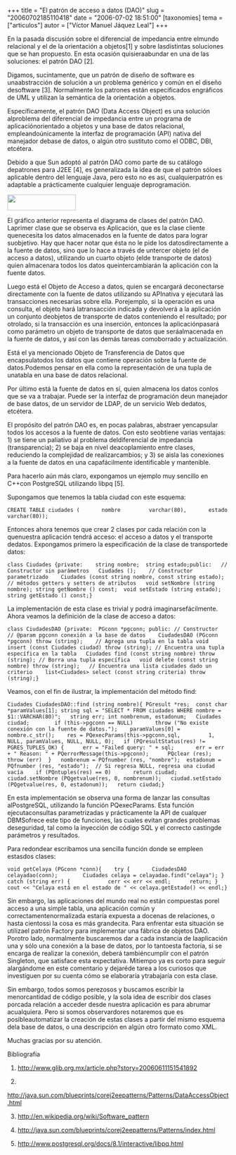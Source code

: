 +++
title = "El patrón de acceso a datos (DAO)"
slug = "20060702185110418"
date = "2006-07-02 18:51:00"
[taxonomies]
tema = ["articulos"]
autor = ["Víctor Manuel Jáquez Leal"]
+++

En la pasada discusión sobre el diferencial de impedancia entre elmundo
relacional y el de la orientación a objetos\[1\] y sobre lasdistintas
soluciones que se han propuesto. En esta ocasión quisieraabundar en una
de las soluciones: el patrón DAO \[2\].

Digamos, sucintamente, que un patrón de diseño de software es
unaabstracción de solución a un problema genérico y común en el diseño
desoftware \[3\]. Normalmente los patrones están especificados
engráficos de UML y utilizan la semántica de la orientación a objetos.

Específicamente, el patrón DAO (Data Access Object) es una solución
alproblema del diferencial de impedancia entre un programa de
aplicaciónorientado a objetos y una base de datos relacional,
empleandoúnicamente la interfaz de programación (API) nativa del
manejador debase de datos, o algún otro sustituto como el ODBC, DBI,
etcétera.

<!-- more -->
Debido a que Sun adoptó al patrón DAO como parte de su catálogo
depatrones para J2EE \[4\], es generalizada la idea de que el patrón
sóloes aplicable dentro del lenguaje Java, pero esto no es así,
cualquierpatrón es adaptable a prácticamente cualquier lenguaje
deprogramación.

[<img
src="http://www.glib.org.mx/images/articles/20060702185110418_1.png"
width="156" height="36" />](http://www.glib.org.mx/images/articles/20060702185110418_1_original.png "Ver imagen sin proporción")

El gráfico anterior representa el diagrama de clases del patrón DAO.
Laprimer clase que se observa es Aplicación, que es la clase cliente
quenecesita los datos almacenados en la fuente de datos para lograr
suobjetivo. Hay que hacer notar que ésta no le pide los
datosdirectamente a la fuente de datos, sino que lo hace a través de
untercer objeto (el de acceso a datos), utilizando un cuarto objeto
(elde transporte de datos) quien almacenara todos los datos
queintercambiarán la aplicación con la fuente datos.

Luego está el Objeto de Acceso a datos, quien se encargará deconectarse
directamente con la fuente de datos utilizando su APInativa y ejecutará
las transacciones necesarias sobre ella. Porejemplo, si la operación es
una consulta, el objeto hará latransacción indicada y devolverá a la
aplicación un conjunto deobjetos de transporte de datos conteniendo el
resultado; por otrolado, si la transacción es una inserción, entonces la
aplicaciónpasará como parámetro un objeto de transporte de datos que
seráalmacenada en la fuente de datos, y así con las demás tareas
comoborrado y actualización.

Está el ya mencionado Objeto de Transferencia de Datos que
encapsulatodos los datos que contiene operación sobre la fuente de
datos.Podemos pensar en ella como la representación de una tupla de
unatabla en una base de datos relacional.

Por último está la fuente de datos en sí, quien almacena los datos
conlos que se va a trabajar. Puede ser la interfaz de programación deun
manejador de base datos, de un servidor de LDAP, de un servicio Web
dedatos, etcétera.

El propósito del patrón DAO es, en pocas palabras, abstraer yencapsular
todos los accesos a la fuente de datos. Con esto seobtiene varias
ventajas: 1) se tiene un paliativo al problema deldiferencial de
impedancia (transparencia); 2) se baja en nivel deacoplamiento entre
clases, reduciendo la complejidad de realizarcambios; y 3) se aisla las
conexiones a la fuente de datos en una capafácilmente identificable y
mantenible.

Para hacerlo aún más claro, expongamos un ejemplo muy sencillo en C++con
PostgreSQL utilizando libpq \[5\].

Supongamos que tenemos la tabla ciudad con este esquema:

    CREATE TABLE ciudades (       nombre         varchar(80),       estado       varchar(80));

Entonces ahora tenemos que crear 2 clases por cada relación con la
quenuestra aplicación tendrá acceso: el acceso a datos y el transporte
dedatos. Expongamos primero la especificación de la clase de
transportede datos:

    class Ciudades {private:    string nombre;  string estado;public:   // Constructor sin parámetros   Ciudades ();    // Constructor parametrizado    Ciudades (const string nombre, const string estado);        // métodos getters y setters de atributos   void setNombre (string nombre); string getNombre () const;  void setEstado (string estado); string getEstado () const;}

La implementación de esta clase es trivial y podrá imaginarsefácilmente.
Ahora veamos la definición de la clase de acceso a datos:

    class CiudadesDAO {private:  PGconn *pgconn; public: // Constructor  // @param pgconn conexión a la base de datos    CiudadesDAO (PGconn *pgconn) throw (string);    // Agrega una tupla en la tabla void insert (const Ciudades ciudad) throw (string); // Encuentra una tupla específica en la tabla   Ciudades find (const string nombre) throw (string); // Borra una tupla específica   void delete (const string nombre) throw (string);   // Encuentra una lista ciudades dado un criterio    list<Ciudades> select (const string criteria) throw (string);}

Veamos, con el fin de ilustrar, la implementación del método find:

    Ciudades CiudadesDAO::find (string nombre){ PGresult *res;  const char *paramValues[1]; string sql = "SELECT * FROM ciudades WHERE nombre = $1::VARCHAR(80)";   string err; int nombrenum, estadonum;   Ciudades ciudad;        if (this->pgconn == NULL)       throw ("No existe conexión con la fuente de datos.");    paramValues[0] = nombre.c_str();    res = PQexecParams(this->pgconn,sql,         1, NULL, paramValues, NULL, NULL, 0);   if (PQresultStatus(res) != PGRES_TUPLES_OK) {      err = "Failed query: " + sql;       err = err + " Reason: " + PQerrorMessage(this->pgconn);      PQclear (res);      throw (err)  }   nombrenum = PQfnumber (res, "nombre");  estadonum = PQfnumber (res, "estado");  // Si regresa NULL, regresa una ciudad vacía    if (PQntuples(res) == 0)       return ciudad;   ciudad.setNombre (PQgetvalue(res, 0, nombrenum));   ciudad.setEstado (PQgetvalue(res, 0, estadonum));   return ciudad;}

En esta implementación se observa una forma de lanzar las consultas
alPostgreSQL, utilizando la función PQexecParams. Esta función
ejecutaconsultas parametrizadas y prácticamente la API de cualquer
DBMSofrece este tipo de funciones, las cuales evitan grandes problemas
deseguridad, tal como la inyección de código SQL y el correcto castingde
parámetros y resultados.

Para redondear escribamos una sencilla función donde se empleen estasdos
clases:

    void getCelaya (PGconn *conn){    try {       CiudadesDAO celayadao(conn);        Ciudades celaya = celayadao.find("celaya"); } catch (string err) {            cerr << err << endl;      return; }   cout << "Celaya está en el estado de " << celaya.getEstado() << endl;}

Sin embargo, las aplicaciones del mundo real no están compuestas porel
acceso a una simple tabla, una aplicación común y
correctamentenormalizada estaría expuesta a docenas de relaciones, o
hasta cientossi la cosa es más grandecita. Para enfrentar esta situación
se utilizael patrón Factory para implementar una fábrica de objetos DAO.
Porotro lado, normalmente buscaremos dar a cada instancia de
laaplicación una y sólo una conexión a la base de datos, por lo
tantoesta factoría, si se encarga de realizar la conexión, deberá
tambiéncumplir con el patrón Singleton, que satisface esta expectativa.
Mitiempo ya es corto para seguir alargándome en este comentario y
dejaréde tarea a los curiosos que investiguen por su cuenta cómo se
elaboraría ytrabajaría con esta clase.

Sin embargo, todos somos perezosos y buscamos escribir la menorcantidad
de código posible, y la sola idea de escribir dos clases porcada
relación a acceder desde nuestra aplicación es para abrumar acualquiera.
Pero si somos observardores notaremos que es posibleautomatizar la
creación de estas clases a partir del mismo esquema dela base de datos,
o una descripción en algún otro formato como XML.

Muchas gracias por su atención.

Bibliografía

1. http://www.glib.org.mx/article.php?story=20060611151541892

2.
http://java.sun.com/blueprints/corej2eepatterns/Patterns/DataAccessObject.html

3. http://en.wikipedia.org/wiki/Software_pattern

4. http://java.sun.com/blueprints/corej2eepatterns/Patterns/index.html

5. http://www.postgresql.org/docs/8.1/interactive/libpq.html

